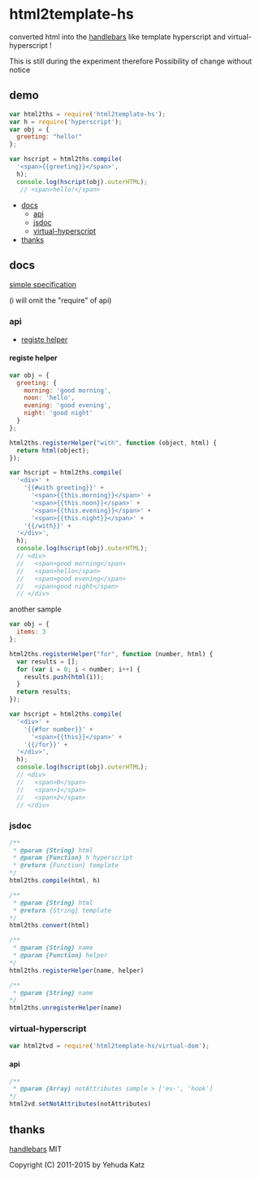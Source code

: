# html2template-hs

converted html into the [handlebars] like template hyperscript and virtual-hyperscript !

This is still during the experiment therefore Possibility of change without notice

## demo

``` js
var html2ths = require('html2template-hs');
var h = require('hyperscript');
var obj = {
  greeting: "hello!"
};

var hscript = html2ths.compile(
  '<span>{{greeting}}</span>',
  h);
  console.log(hscript(obj).outerHTML);
   // <span>hello!</span>
```

* [docs](#docs)
  - [api](#api)
  - [jsdoc](#jsdoc)
  - [virtual-hyperscript](#virtual-hyperscript)
* [thanks](#thanks)

## docs

[simple specification](https://github.com/rail-rain/html2template-hs/blob/master/handlebars-light.md)

(i will omit the "require" of api)
### api

* [registe helper](#registe-helper)

#### registe helper

``` js
var obj = {
  greeting: {
    morning: 'good morning',
    noon: 'hello',
    evening: 'good evening',
    night: 'good night'
  }
};

html2ths.registerHelper("with", function (object, html) {
  return html(object);
});

var hscript = html2ths.compile(
  '<div>' +
    '{{#with greeting}}' +
      '<span>{{this.morning}}</span>' +
      '<span>{{this.noon}}</span>' +
      '<span>{{this.evening}}</span>' +
      '<span>{{this.night}}</span>' +
    '{{/with}}' +
  '</div>',
  h);
  console.log(hscript(obj).outerHTML);
  // <div>
  //   <span>good morning</span>
  //   <span>hello</span>
  //   <span>good evening</span>
  //   <span>good night</span>
  // </div>

```

another sample

``` js
var obj = {
  items: 3
};

html2ths.registerHelper("for", function (number, html) {
  var results = [];
  for (var i = 0; i < number; i++) {
    results.push(html(i));
  }
  return results;
});

var hscript = html2ths.compile(
  '<div>' +
    '{{#for number}}' +
      '<span>{{this}}</span>' +
    '{{/for}}' +
  '</div>',
  h);
  console.log(hscript(obj).outerHTML);
  // <div>
  //   <span>0</span>
  //   <span>1</span>
  //   <span>2</span>
  // </div>
```

### jsdoc

``` js
/**
 * @param {String} html
 * @param {Function} h hyperscript
 * @return {Function} template 
*/
html2ths.compile(html, h)

/**
 * @param {String} html
 * @return {String} template 
*/
html2ths.convert(html)

/**
 * @param {String} name
 * @param {Function} helper
*/
html2ths.registerHelper(name, helper)

/**
 * @param {String} name
*/
html2ths.unregisterHelper(name)
```

### virtual-hyperscript

``` js
var html2tvd = require('html2template-hs/virtual-dom');
```

#### api
``` js
/**
 * @param {Array} notAttributes sample > ['ev-', 'hook']
*/
html2vd.setNotAttributes(notAttributes)
```

## thanks

  [handlebars] MIT
  
  Copyright (C) 2011-2015 by Yehuda Katz
  
[handlebars]: http://handlebarsjs.com/ "handlebars"
